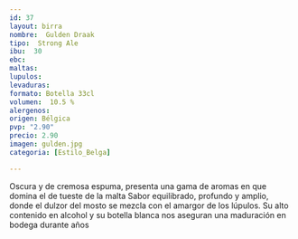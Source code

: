 ```yaml
---
id: 37
layout: birra
nombre:  Gulden Draak
tipo:  Strong Ale
ibu:  30
ebc:
maltas: 
lupulos: 
levaduras: 
formato: Botella 33cl
volumen:  10.5 %
alergenos: 
origen: Bélgica
pvp: "2.90"
precio: 2.90
imagen: gulden.jpg
categoria: [Estilo_Belga]

---
```

Oscura y de cremosa espuma, presenta una gama de aromas en que domina el de tueste de la malta Sabor equilibrado, profundo y amplio, donde el dulzor del mosto se mezcla con el amargor de los lúpulos.  Su alto contenido en alcohol y su botella blanca nos aseguran una maduración en bodega durante años




